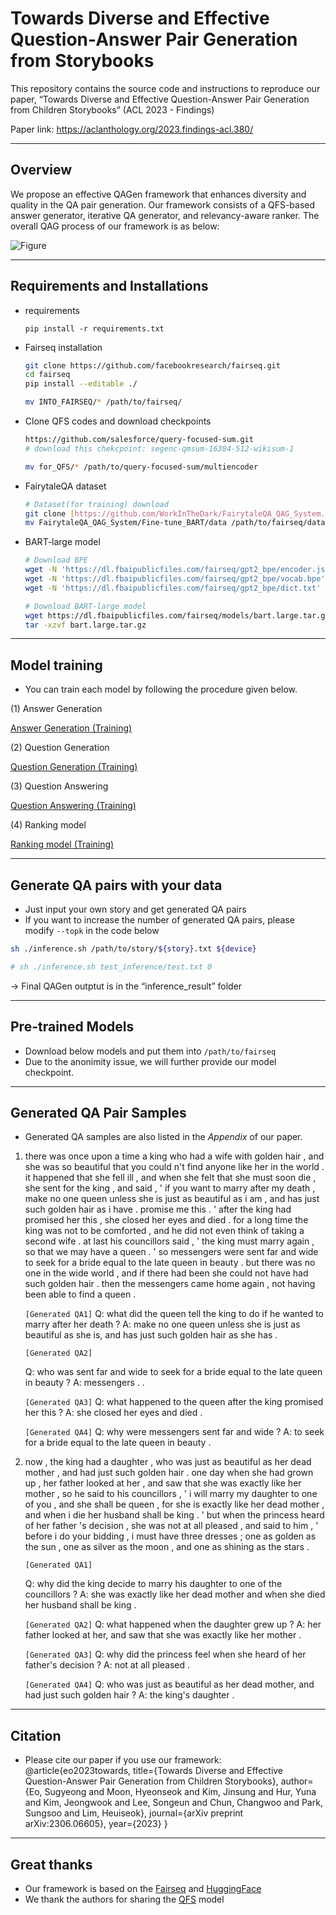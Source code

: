 # Towards Diverse and Effective Question-Answer Pair Generation from Storybooks

This repository contains the source code and instructions to reproduce our paper, “Towards Diverse and Effective Question-Answer Pair Generation from Children Storybooks” (ACL 2023 - Findings)

Paper link: https://aclanthology.org/2023.findings-acl.380/

---

## Overview

We propose an effective QAGen framework that enhances diversity and quality in the QA pair generation. Our framework consists of a QFS-based answer generator, iterative QA generator, and relevancy-aware ranker. The overall QAG process of our framework is as below:

![Figure](figure.jpg)

---

## Requirements and Installations

- requirements
    
    ```
    pip install -r requirements.txt
    ```
    
- Fairseq installation
    
    ```bash
    git clone https://github.com/facebookresearch/fairseq.git
    cd fairseq
    pip install --editable ./
    
    mv INTO_FAIRSEQ/* /path/to/fairseq/
    ```
    
- Clone QFS codes and download checkpoints
    
    ```bash
    https://github.com/salesforce/query-focused-sum.git
    # download this chekcpoint: segenc-qmsum-16384-512-wikisum-1

    mv for_QFS/* /path/to/query-focused-sum/multiencoder
    ```
    
- FairytaleQA dataset
    
    ```bash
    # Dataset(for training) download
    git clone [https://github.com/WorkInTheDark/FairytaleQA_QAG_System.git](https://github.com/WorkInTheDark/FairytaleQA_QAG_System.git)
    mv FairytaleQA_QAG_System/Fine-tune_BART/data /path/to/fairseq/data
    ```
    
- BART-large model
    
    ```bash
    # Download BPE
    wget -N 'https://dl.fbaipublicfiles.com/fairseq/gpt2_bpe/encoder.json'
    wget -N 'https://dl.fbaipublicfiles.com/fairseq/gpt2_bpe/vocab.bpe'
    wget -N 'https://dl.fbaipublicfiles.com/fairseq/gpt2_bpe/dict.txt'
    
    # Download BART-large model
    wget https://dl.fbaipublicfiles.com/fairseq/models/bart.large.tar.gz
    tar -xzvf bart.large.tar.gz
    ```
    

---

## Model training

- You can train each model by following the procedure given below.

(1) Answer Generation

[Answer Generation (Training)](agm.md)

(2) Question Generation

[Question Generation (Training)](qgm.md)

(3) Question Answering

[Question Answering (Training)](qam.md)

(4) Ranking model

[Ranking model (Training)](ranker.md)

---

## Generate QA pairs with your data

- Just input your own story and get generated QA pairs
- If you want to increase the number of generated QA pairs, please modify `--topk` in the code below

```bash
sh ./inference.sh /path/to/story/${story}.txt ${device}

# sh ./inference.sh test_inference/test.txt 0
```

→ Final QAGen outptut is in the “inference_result” folder

---

## Pre-trained Models

- Download below models and put them into `/path/to/fairseq`
- Due to the anonimity issue, we will further provide our model checkpoint.

---

## Generated QA Pair Samples

- Generated QA samples are also listed in the *Appendix* of our paper.
1. there was once upon a time a king who had a wife with golden hair , and she was so beautiful that you could n't find anyone like her in the world . it happened that she fell ill , and when she felt that she must soon die , she sent for the king , and said , ' if you want to marry after my death , make no one queen unless she is just as beautiful as i am , and has just such golden hair as i have . promise me this . ' after the king had promised her this , she closed her eyes and died . for a long time the king was not to be comforted , and he did not even think of taking a second wife . at last his councillors said , ' the king must marry again , so that we may have a queen . ' so messengers were sent far and wide to seek for a bride equal to the late queen in beauty . but there was no one in the wide world , and if there had been she could not have had such golden hair . then the messengers came home again , not having been able to find a queen . 

    
    `[Generated QA1]`
    Q: what did the queen tell the king to do if he wanted to marry after her death ?
    A: make no one queen unless she is just as beautiful as she is, and has just such golden hair as she has .
    
    `[Generated QA2]`
    
    Q: who was sent far and wide to seek for a bride equal to the late queen in beauty ?
    A: messengers . .
    
    `[Generated QA3]`
    Q: what happened to the queen after the king promised her this ?
    A: she closed her eyes and died .
    
    `[Generated QA4]`
    Q: why were messengers sent far and wide ?
    A: to seek for a bride equal to the late queen in beauty .
    
2. now , the king had a daughter , who was just as beautiful as her dead mother , and had just such golden hair . one day when she had grown up , her father looked at her , and saw that she was exactly like her mother , so he said to his councillors , ' i will marry my daughter to one of you , and she shall be queen , for she is exactly like her dead mother , and when i die her husband shall be king . ' but when the princess heard of her father 's decision , she was not at all pleased , and said to him , ' before i do your bidding , i must have three dresses ; one as golden as the sun , one as silver as the moon , and one as shining as the stars .
    
    `[Generated QA1]`
    
    Q: why did the king decide to marry his daughter to one of the councillors ?
    A: she was exactly like her dead mother and when she died her husband shall be king . 
    
    `[Generated QA2]`
    Q: what happened when the daughter grew up ?
    A: her father looked at her, and saw that she was exactly like her mother .
    
    `[Generated QA3]`
    Q: why did the princess feel when she heard of her father's decision ?
    A: not at all pleased .
    
    `[Generated QA4]`
    Q: who was just as beautiful as her dead mother, and had just such golden hair ?
    A: the king's daughter .
    

---

## Citation

- Please cite our paper if you use our framework:
@article{eo2023towards,
  title={Towards Diverse and Effective Question-Answer Pair Generation from Children Storybooks},
  author={Eo, Sugyeong and Moon, Hyeonseok and Kim, Jinsung and Hur, Yuna and Kim, Jeongwook and Lee, Songeun and Chun, Changwoo and Park, Sungsoo and Lim, Heuiseok},
  journal={arXiv preprint arXiv:2306.06605},
  year={2023}
}
---

## Great thanks

- Our framework is based on the [Fairseq](https://github.com/facebookresearch/fairseq) and [HuggingFace](https://github.com/huggingface/transformers)
- We thank the authors for sharing the [QFS](https://github.com/salesforce/query-focused-sum.git) model
